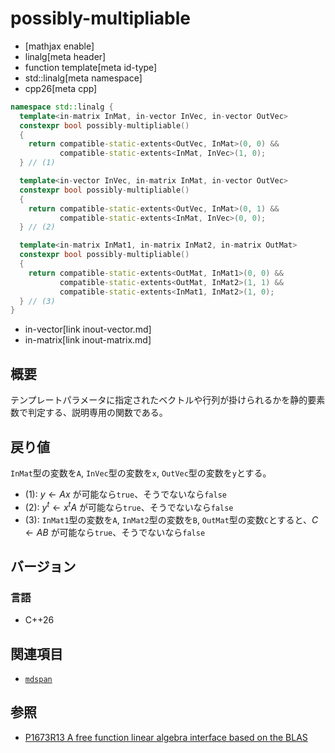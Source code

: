 # possibly-multipliable
* [mathjax enable]
* linalg[meta header]
* function template[meta id-type]
* std::linalg[meta namespace]
* cpp26[meta cpp]

```cpp
namespace std::linalg {
  template<in-matrix InMat, in-vector InVec, in-vector OutVec>
  constexpr bool possibly-multipliable()
  {
    return compatible-static-extents<OutVec, InMat>(0, 0) &&
           compatible-static-extents<InMat, InVec>(1, 0);
  } // (1)

  template<in-vector InVec, in-matrix InMat, in-vector OutVec>
  constexpr bool possibly-multipliable()
  {
    return compatible-static-extents<OutVec, InMat>(0, 1) &&
           compatible-static-extents<InMat, InVec>(0, 0);
  } // (2)

  template<in-matrix InMat1, in-matrix InMat2, in-matrix OutMat>
  constexpr bool possibly-multipliable()
  {
    return compatible-static-extents<OutMat, InMat1>(0, 0) &&
           compatible-static-extents<OutMat, InMat2>(1, 1) &&
           compatible-static-extents<InMat1, InMat2>(1, 0);
  } // (3)
}
```
* in-vector[link inout-vector.md]
* in-matrix[link inout-matrix.md]


## 概要
テンプレートパラメータに指定されたベクトルや行列が掛けられるかを静的要素数で判定する、説明専用の関数である。


## 戻り値
`InMat`型の変数を`A`, `InVec`型の変数を`x`, `OutVec`型の変数を`y`とする。

- (1): $y \leftarrow Ax$ が可能なら`true`、そうでないなら`false`
- (2): $y^t \leftarrow x^t A$ が可能なら`true`、そうでないなら`false`
- (3): `InMat1`型の変数を`A`, `InMat2`型の変数を`B`, `OutMat`型の変数`C`とすると、$C \leftarrow AB$ が可能なら`true`、そうでないなら`false`


## バージョン
### 言語
- C++26


## 関連項目
- [`mdspan`](/reference/mdspan.md)


## 参照
- [P1673R13 A free function linear algebra interface based on the BLAS](https://www.open-std.org/jtc1/sc22/wg21/docs/papers/2023/p1673r13.html)
